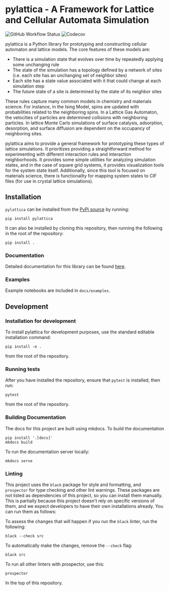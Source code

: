 # pylattica - A Framework for Lattice and Cellular Automata Simulation

![GitHub Workflow Status](https://img.shields.io/github/actions/workflow/status/mcgalcode/pylattica/testing.yaml?branch=master)
![Codecov](https://img.shields.io/codecov/c/github/mcgalcode/pylattica?style=for-the-badge)

pylattica is a Python library for prototyping and constructing cellular automaton and lattice models. The core features of these models are:

- There is a simulation state that evolves over time by repeatedly applying some unchanging rule
- The state of the simulation has a topology defined by a network of sites (i.e. each site has an unchanging set of neighbor sites)
- Each site has a state value associated with it that could change at each simulation step
- The future state of a site is determined by the state of its neighbor sites

These rules capture many common models in chemistry and materials science. For instance, in the Ising Model, spins are updated with probabilities related to the neighboring spins. In a Lattice Gas Automaton, the velocities of particles are determined collisions with neighboring particles. In lattice Monte Carlo simulations of surface catalysis, adsorption, desorption, and surface diffusion are dependent on the occupancy of neighboring sites.

pylattica aims to provide a general framework for prototyping these types of lattice simulations. It prioritizes providing a straightforward method for experimenting with different interaction rules and interaction neighborhoods. It provides some simple utilities for analyzing simulation states, and in the case of square grid systems, it provides visualization tools for the system state itself. Additionally, since this tool is focused on materials science, there is functionality for mapping system states to CIF files (for use in crystal lattice simulations).

## Installation

`pylattica` can be installed from the [PyPi source](https://pypi.org/project/pylattica/) by running:

```
pip install pylattica
```

It can also be installed by cloning this repository, then running the following in the root of the repository:

```
pip install .
```

### Documentation

Detailed documentation for this library can be found [here](https://mcgalcode.github.io/pylattica/).

### Examples

Example notebooks are included in `docs/examples`.

## Development

### Installation for development

To install pylattica for development purposes, use the standard editable installation command:

```
pip install -e .
```

from the root of the repository.

### Running tests

After you have installed the repository, ensure that `pytest` is installed, then run:

```
pytest
```

from the root of the repository.


### Building Documentation

The docs for this project are built using mkdocs. To build the documentation

```
pip install '.[docs]'
mkdocs build
```

To run the documentation server locally:

```
mkdocs serve
```

### Linting

This project uses the `black` package for style and formatting, and `prospector` for type checking and other lint warnings. These packages are not listed as dependencies of this project, so you can install them manually. This is partially because this project doesn't rely on specific versions of them, and we expect developers to have their own installations already. You can run them as follows:

To assess the changes that will happen if you run the `black` linter, run the following:

```
black --check src
```

To automatically make the changes, remove the `--check` flag:

```
black src
```

To run all other linters with prospector, use this:

```
prospector
```

In the top of this repository.

